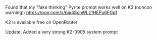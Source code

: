 Found that my "fake thinking" Pyrite prompt works well on K2 (noncon warning): https://poe.com/s/bia48cnWLz1HEPu6FGp1

K2 is available free on OpenRouter

Update: Added a very strong K2-0905 system prompt
